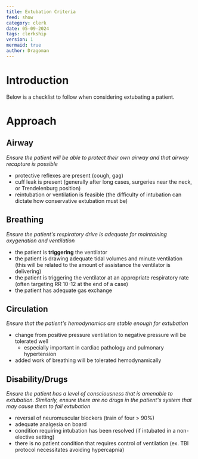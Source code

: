 ```yaml
---
title: Extubation Criteria
feed: show
category: clerk
date: 05-09-2024
tags: clerkship
version: 1
mermaid: true
author: Dragoman
---
```

# Introduction
Below is a checklist to follow when considering extubating a patient. 

# Approach
## Airway
*Ensure the patient will be able to protect their own airway and that airway recapture is possible*
- protective reflexes are present (cough, gag)
- cuff leak is present (generally after long cases, surgeries near the neck, or Trendelenburg position)
- reintubation or ventilation is feasible (the difficulty of intubation can dictate how conservative extubation must be)

## Breathing
*Ensure the patient's respiratory drive is adequate for maintaining oxygenation and ventilation*
- the patient is **triggering** the ventilator
- the patient is drawing adequate tidal volumes and minute ventilation (this will be related to the amount of assistance the ventilator is delivering)
- the patient is triggering the ventilator at an appropriate respiratory rate (often targeting RR 10-12 at the end of a case)
- the patient has adequate gas exchange

## Circulation
*Ensure that the patient's hemodynamics are stable enough for extubation*
- change from positive pressure ventilation to negative pressure will be tolerated well
	- especially important in cardiac pathology and pulmonary hypertension
- added work of breathing will be tolerated hemodynamically

## Disability/Drugs
*Ensure the patient has a level of consciousness that is amenable to extubation. Similarly, ensure there are no drugs in the patient's system that may cause them to fail extubation*

- reversal of neuromuscular blockers (train of four > 90%)
- adequate analgesia on board
- condition requiring intubation has been resolved (if intubated in a non-elective setting)
- there is no patient condition that requires control of ventilation (ex. TBI protocol necessitates avoiding hypercapnia)


[^1]:
[^2]:
[^3]:
[^4]: